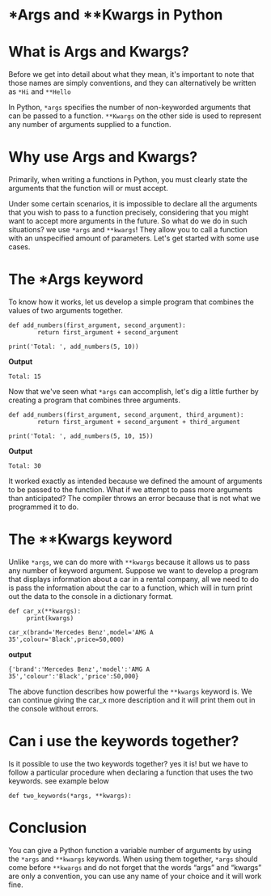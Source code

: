 # *Args and **Kwargs in Python

# What is Args and Kwargs?

Before we get into detail about what they mean, it's important to note that those names are simply conventions, and they can alternatively be written as `*Hi` and `**Hello`

In Python, `*args` specifies the number of non-keyworded arguments that can be passed to a function. `**Kwargs` on the other side is used to represent any number of arguments supplied to a function.


# Why use Args and Kwargs?

Primarily, when writing a functions in Python, you must clearly state the arguments that the function will or must accept.

Under some certain scenarios, it is impossible to declare all the arguments that you wish to pass to a function precisely, considering that you might want to accept more arguments in the future. So what do we do in such situations? we use `*args` and `**kwargs`! They allow you to call a function with an unspecified amount of parameters. Let's get started with some use cases.

# The *Args keyword

To know how it works, let us develop a simple program that combines the values of two arguments together.

```
def add_numbers(first_argument, second_argument):
        return first_argument + second_argument

print('Total: ', add_numbers(5, 10))
``` 
**Output**

```
Total: 15
``` 
Now that we've seen what `*args` can accomplish, let's dig a little further by creating a program that combines three arguments.
```
def add_numbers(first_argument, second_argument, third_argument):
        return first_argument + second_argument + third_argument

print('Total: ', add_numbers(5, 10, 15))
``` 
**Output**
```
Total: 30
``` 
It worked exactly as intended because we defined the amount of arguments to be passed to the function. What if we attempt to pass more arguments than anticipated? The compiler throws an error because that is not what we programmed it to do.

# The **Kwargs keyword

Unlike `*args`, we can do more with `**kwargs` because it allows us to pass any number of keyword argument. Suppose we want to develop a program that displays information about a car in a rental company, all we need to do is pass the information about the car to a function, which will in turn print out the data to the console in a dictionary format.

```
def car_x(**kwargs):
     print(kwargs)

car_x(brand='Mercedes Benz',model='AMG A 35',colour='Black',price=50,000)
``` 
**output**

```
{'brand':'Mercedes Benz','model':'AMG A 35','colour':'Black','price':50,000}
``` 
The above function describes how powerful the `**kwargs` keyword is. We can continue giving the car_x more description and it will print them out in the console without errors.

# Can i use the keywords together?

Is it possible to use the two keywords together? yes it is! but we have to follow a particular procedure when declaring a function that uses the two keywords. see example below

```
def two_keywords(*args, **kwargs):
```

# Conclusion

You can give a Python function a variable number of arguments by using the `*args` and `**kwargs` keywords. When using them together, `*args` should come before `**kwargs` and do not forget that the words “args” and “kwargs” are only a convention, you can use any name of your choice and it will work fine.